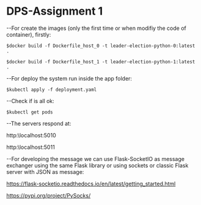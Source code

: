 # DPS-Assignment 1

--For create the images (only the first time or when modifiy the code of container), firstly:

`$docker build -f Dockerfile_host_0 -t leader-election-python-0:latest .`

`$docker build -f Dockerfile_host_1 -t leader-election-python-1:latest .`

--For deploy the system run inside the app folder:

`$kubectl apply -f deployment.yaml`

--Check if is all ok:

`$kubectl get pods`

--The servers respond at:

http:\\localhost:5010

http:\\localhost:5011

--For developing the message we can use Flask-SocketIO as message exchanger using the same Flask library or using sockets or classic Flask server with JSON as message: 

https://flask-socketio.readthedocs.io/en/latest/getting_started.html

https://pypi.org/project/PySocks/


